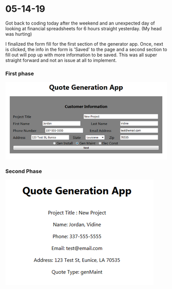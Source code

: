 # 05-14-19
Got back to coding today after the weekend and an unexpected day of looking at financial spreadsheets for 6 hours straight yesterday. (My head was hurting)

I finalized the form fill for the first section of the generator app. Once, next is clicked, the info in the form is 'Saved' to the page and a second section to fill out will pop up with more information to be saved. This was all super straight forward and not an issue at all to implement.

### First phase
![quote](https://github.com/jordanvidrine/coding-journey/blob/master/Daily%20Logs/files/quote-example.bmp)
### Second Phase
![quote-example-next](https://github.com/jordanvidrine/coding-journey/blob/master/Daily%20Logs/files/quote-example-next.bmp)
